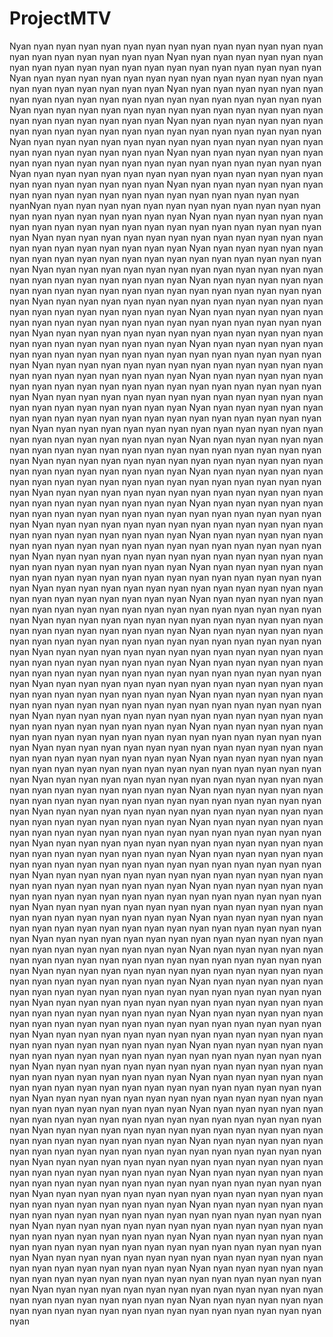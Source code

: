# ProjectMTV
Nyan nyan nyan nyan nyan nyan nyan nyan nyan nyan nyan nyan nyan nyan nyan nyan nyan nyan nyan nyan nyan Nyan nyan nyan nyan nyan nyan nyan nyan nyan nyan nyan nyan nyan nyan nyan nyan nyan nyan nyan nyan nyan Nyan nyan nyan nyan nyan nyan nyan nyan nyan nyan nyan nyan nyan nyan nyan nyan nyan nyan nyan nyan nyan Nyan nyan nyan nyan nyan nyan nyan nyan nyan nyan nyan nyan nyan nyan nyan nyan nyan nyan nyan nyan nyan Nyan nyan nyan nyan nyan nyan nyan nyan nyan nyan nyan nyan nyan nyan nyan nyan nyan nyan nyan nyan nyan Nyan nyan nyan nyan nyan nyan nyan nyan nyan nyan nyan nyan nyan nyan nyan nyan nyan nyan nyan nyan nyan Nyan nyan nyan nyan nyan nyan nyan nyan nyan nyan nyan nyan nyan nyan nyan nyan nyan nyan nyan nyan nyan Nyan nyan nyan nyan nyan nyan nyan nyan nyan nyan nyan nyan nyan nyan nyan nyan nyan nyan nyan nyan nyan Nyan nyan nyan nyan nyan nyan nyan nyan nyan nyan nyan nyan nyan nyan nyan nyan nyan nyan nyan nyan nyan Nyan nyan nyan nyan nyan nyan nyan nyan nyan nyan nyan nyan nyan nyan nyan nyan nyan nyan nyan nyan nyanNyan nyan nyan nyan nyan nyan nyan nyan nyan nyan nyan nyan nyan nyan nyan nyan nyan nyan nyan nyan nyan Nyan nyan nyan nyan nyan nyan nyan nyan nyan nyan nyan nyan nyan nyan nyan nyan nyan nyan nyan nyan nyan Nyan nyan nyan nyan nyan nyan nyan nyan nyan nyan nyan nyan nyan nyan nyan nyan nyan nyan nyan nyan nyan Nyan nyan nyan nyan nyan nyan nyan nyan nyan nyan nyan nyan nyan nyan nyan nyan nyan nyan nyan nyan nyan Nyan nyan nyan nyan nyan nyan nyan nyan nyan nyan nyan nyan nyan nyan nyan nyan nyan nyan nyan nyan nyan Nyan nyan nyan nyan nyan nyan nyan nyan nyan nyan nyan nyan nyan nyan nyan nyan nyan nyan nyan nyan nyan Nyan nyan nyan nyan nyan nyan nyan nyan nyan nyan nyan nyan nyan nyan nyan nyan nyan nyan nyan nyan nyan Nyan nyan nyan nyan nyan nyan nyan nyan nyan nyan nyan nyan nyan nyan nyan nyan nyan nyan nyan nyan nyan Nyan nyan nyan nyan nyan nyan nyan nyan nyan nyan nyan nyan nyan nyan nyan nyan nyan nyan nyan nyan nyan Nyan nyan nyan nyan nyan nyan nyan nyan nyan nyan nyan nyan nyan nyan nyan nyan nyan nyan nyan nyan nyan Nyan nyan nyan nyan nyan nyan nyan nyan nyan nyan nyan nyan nyan nyan nyan nyan nyan nyan nyan nyan nyan Nyan nyan nyan nyan nyan nyan nyan nyan nyan nyan nyan nyan nyan nyan nyan nyan nyan nyan nyan nyan nyan Nyan nyan nyan nyan nyan nyan nyan nyan nyan nyan nyan nyan nyan nyan nyan nyan nyan nyan nyan nyan nyan Nyan nyan nyan nyan nyan nyan nyan nyan nyan nyan nyan nyan nyan nyan nyan nyan nyan nyan nyan nyan nyan Nyan nyan nyan nyan nyan nyan nyan nyan nyan nyan nyan nyan nyan nyan nyan nyan nyan nyan nyan nyan nyan Nyan nyan nyan nyan nyan nyan nyan nyan nyan nyan nyan nyan nyan nyan nyan nyan nyan nyan nyan nyan nyan Nyan nyan nyan nyan nyan nyan nyan nyan nyan nyan nyan nyan nyan nyan nyan nyan nyan nyan nyan nyan nyan Nyan nyan nyan nyan nyan nyan nyan nyan nyan nyan nyan nyan nyan nyan nyan nyan nyan nyan nyan nyan nyan Nyan nyan nyan nyan nyan nyan nyan nyan nyan nyan nyan nyan nyan nyan nyan nyan nyan nyan nyan nyan nyan Nyan nyan nyan nyan nyan nyan nyan nyan nyan nyan nyan nyan nyan nyan nyan nyan nyan nyan nyan nyan nyan Nyan nyan nyan nyan nyan nyan nyan nyan nyan nyan nyan nyan nyan nyan nyan nyan nyan nyan nyan nyan nyan Nyan nyan nyan nyan nyan nyan nyan nyan nyan nyan nyan nyan nyan nyan nyan nyan nyan nyan nyan nyan nyan Nyan nyan nyan nyan nyan nyan nyan nyan nyan nyan nyan nyan nyan nyan nyan nyan nyan nyan nyan nyan nyan Nyan nyan nyan nyan nyan nyan nyan nyan nyan nyan nyan nyan nyan nyan nyan nyan nyan nyan nyan nyan nyan Nyan nyan nyan nyan nyan nyan nyan nyan nyan nyan nyan nyan nyan nyan nyan nyan nyan nyan nyan nyan nyan Nyan nyan nyan nyan nyan nyan nyan nyan nyan nyan nyan nyan nyan nyan nyan nyan nyan nyan nyan nyan nyan Nyan nyan nyan nyan nyan nyan nyan nyan nyan nyan nyan nyan nyan nyan nyan nyan nyan nyan nyan nyan nyan Nyan nyan nyan nyan nyan nyan nyan nyan nyan nyan nyan nyan nyan nyan nyan nyan nyan nyan nyan nyan nyan Nyan nyan nyan nyan nyan nyan nyan nyan nyan nyan nyan nyan nyan nyan nyan nyan nyan nyan nyan nyan nyan Nyan nyan nyan nyan nyan nyan nyan nyan nyan nyan nyan nyan nyan nyan nyan nyan nyan nyan nyan nyan nyan Nyan nyan nyan nyan nyan nyan nyan nyan nyan nyan nyan nyan nyan nyan nyan nyan nyan nyan nyan nyan nyan Nyan nyan nyan nyan nyan nyan nyan nyan nyan nyan nyan nyan nyan nyan nyan nyan nyan nyan nyan nyan nyan Nyan nyan nyan nyan nyan nyan nyan nyan nyan nyan nyan nyan nyan nyan nyan nyan nyan nyan nyan nyan nyan Nyan nyan nyan nyan nyan nyan nyan nyan nyan nyan nyan nyan nyan nyan nyan nyan nyan nyan nyan nyan nyan Nyan nyan nyan nyan nyan nyan nyan nyan nyan nyan nyan nyan nyan nyan nyan nyan nyan nyan nyan nyan nyan Nyan nyan nyan nyan nyan nyan nyan nyan nyan nyan nyan nyan nyan nyan nyan nyan nyan nyan nyan nyan nyan Nyan nyan nyan nyan nyan nyan nyan nyan nyan nyan nyan nyan nyan nyan nyan nyan nyan nyan nyan nyan nyan Nyan nyan nyan nyan nyan nyan nyan nyan nyan nyan nyan nyan nyan nyan nyan nyan nyan nyan nyan nyan nyan Nyan nyan nyan nyan nyan nyan nyan nyan nyan nyan nyan nyan nyan nyan nyan nyan nyan nyan nyan nyan nyan Nyan nyan nyan nyan nyan nyan nyan nyan nyan nyan nyan nyan nyan nyan nyan nyan nyan nyan nyan nyan nyan Nyan nyan nyan nyan nyan nyan nyan nyan nyan nyan nyan nyan nyan nyan nyan nyan nyan nyan nyan nyan nyan Nyan nyan nyan nyan nyan nyan nyan nyan nyan nyan nyan nyan nyan nyan nyan nyan nyan nyan nyan nyan nyan Nyan nyan nyan nyan nyan nyan nyan nyan nyan nyan nyan nyan nyan nyan nyan nyan nyan nyan nyan nyan nyan Nyan nyan nyan nyan nyan nyan nyan nyan nyan nyan nyan nyan nyan nyan nyan nyan nyan nyan nyan nyan nyan Nyan nyan nyan nyan nyan nyan nyan nyan nyan nyan nyan nyan nyan nyan nyan nyan nyan nyan nyan nyan nyan Nyan nyan nyan nyan nyan nyan nyan nyan nyan nyan nyan nyan nyan nyan nyan nyan nyan nyan nyan nyan nyan Nyan nyan nyan nyan nyan nyan nyan nyan nyan nyan nyan nyan nyan nyan nyan nyan nyan nyan nyan nyan nyan Nyan nyan nyan nyan nyan nyan nyan nyan nyan nyan nyan nyan nyan nyan nyan nyan nyan nyan nyan nyan nyan Nyan nyan nyan nyan nyan nyan nyan nyan nyan nyan nyan nyan nyan nyan nyan nyan nyan nyan nyan nyan nyan Nyan nyan nyan nyan nyan nyan nyan nyan nyan nyan nyan nyan nyan nyan nyan nyan nyan nyan nyan nyan nyan Nyan nyan nyan nyan nyan nyan nyan nyan nyan nyan nyan nyan nyan nyan nyan nyan nyan nyan nyan nyan nyan Nyan nyan nyan nyan nyan nyan nyan nyan nyan nyan nyan nyan nyan nyan nyan nyan nyan nyan nyan nyan nyan Nyan nyan nyan nyan nyan nyan nyan nyan nyan nyan nyan nyan nyan nyan nyan nyan nyan nyan nyan nyan nyan Nyan nyan nyan nyan nyan nyan nyan nyan nyan nyan nyan nyan nyan nyan nyan nyan nyan nyan nyan nyan nyan Nyan nyan nyan nyan nyan nyan nyan nyan nyan nyan nyan nyan nyan nyan nyan nyan nyan nyan nyan nyan nyan Nyan nyan nyan nyan nyan nyan nyan nyan nyan nyan nyan nyan nyan nyan nyan nyan nyan nyan nyan nyan nyan Nyan nyan nyan nyan nyan nyan nyan nyan nyan nyan nyan nyan nyan nyan nyan nyan nyan nyan nyan nyan nyan Nyan nyan nyan nyan nyan nyan nyan nyan nyan nyan nyan nyan nyan nyan nyan nyan nyan nyan nyan nyan nyan Nyan nyan nyan nyan nyan nyan nyan nyan nyan nyan nyan nyan nyan nyan nyan nyan nyan nyan nyan nyan nyan Nyan nyan nyan nyan nyan nyan nyan nyan nyan nyan nyan nyan nyan nyan nyan nyan nyan nyan nyan nyan nyan Nyan nyan nyan nyan nyan nyan nyan nyan nyan nyan nyan nyan nyan nyan nyan nyan nyan nyan nyan nyan nyan Nyan nyan nyan nyan nyan nyan nyan nyan nyan nyan nyan nyan nyan nyan nyan nyan nyan nyan nyan nyan nyan Nyan nyan nyan nyan nyan nyan nyan nyan nyan nyan nyan nyan nyan nyan nyan nyan nyan nyan nyan nyan nyan Nyan nyan nyan nyan nyan nyan nyan nyan nyan nyan nyan nyan nyan nyan nyan nyan nyan nyan nyan nyan nyan Nyan nyan nyan nyan nyan nyan nyan nyan nyan nyan nyan nyan nyan nyan nyan nyan nyan nyan nyan nyan nyan Nyan nyan nyan nyan nyan nyan nyan nyan nyan nyan nyan nyan nyan nyan nyan nyan nyan nyan nyan nyan nyan Nyan nyan nyan nyan nyan nyan nyan nyan nyan nyan nyan nyan nyan nyan nyan nyan nyan nyan nyan nyan nyan Nyan nyan nyan nyan nyan nyan nyan nyan nyan nyan nyan nyan nyan nyan nyan nyan nyan nyan nyan nyan nyan Nyan nyan nyan nyan nyan nyan nyan nyan nyan nyan nyan nyan nyan nyan nyan nyan nyan nyan nyan nyan nyan Nyan nyan nyan nyan nyan nyan nyan nyan nyan nyan nyan nyan nyan nyan nyan nyan nyan nyan nyan nyan nyan
